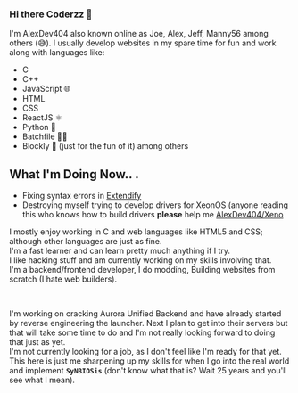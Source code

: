 ### Hi there Coderzz 👋

I'm AlexDev404 also known online as Joe, Alex, Jeff, Manny56 among others (😅).
I usually develop websites in my spare time for fun and work along with languages like:
- C
- C++ 
- JavaScript 🌐
- HTML
- CSS
- ReactJS ⚛
- Python 🐍
- Batchfile 👨‍💻
- Blockly 🧱 (just for the fun of it) 
among others

## What I'm Doing Now.. .

- Fixing syntax errors in [Extendify](https://github.com/AlexDev404/Extendify)
- Destroying myself trying to develop drivers for XeonOS (anyone reading this who knows how to build drivers **please** help me [AlexDev404/Xeno](https://github.com/AlexDev404/Xeno)


I mostly enjoy working in C and web languages like HTML5 and CSS; although other languages are just as fine. <br>
I'm a fast learner and can learn pretty much anything if I try. <br>
I like hacking stuff and am currently working on my skills involving that. <br>
I'm a backend/frontend developer, I do modding, Building websites from scratch (I hate web builders).

<br>

I'm working on cracking Aurora Unified Backend and have already started by reverse engineering the launcher. Next I plan to get into their servers but that will take some time to do and I'm not really looking forward to doing that just as yet. <br>
I'm not currently looking for a job, as I don't feel like I'm ready for that yet. This here is just me sharpening up my skills for when I go into the real world and implement **`SyNBIOSis`** (don't know what that is? Wait 25 years and you'll see what I mean).
<!--
**AlexDev404/AlexDev404** is a ✨ _special_ ✨ repository because its `README.md` (this file) appears on your GitHub profile.

Here are some ideas to get you started:

- 🔭 I’m currently working on ...
- 🌱 I’m currently learning ...
- 👯 I’m looking to collaborate on ...
- 🤔 I’m looking for help with ...
- 💬 Ask me about ...
- 📫 How to reach me: ...
- 😄 Pronouns: ...
- ⚡ Fun fact: ...
-->
